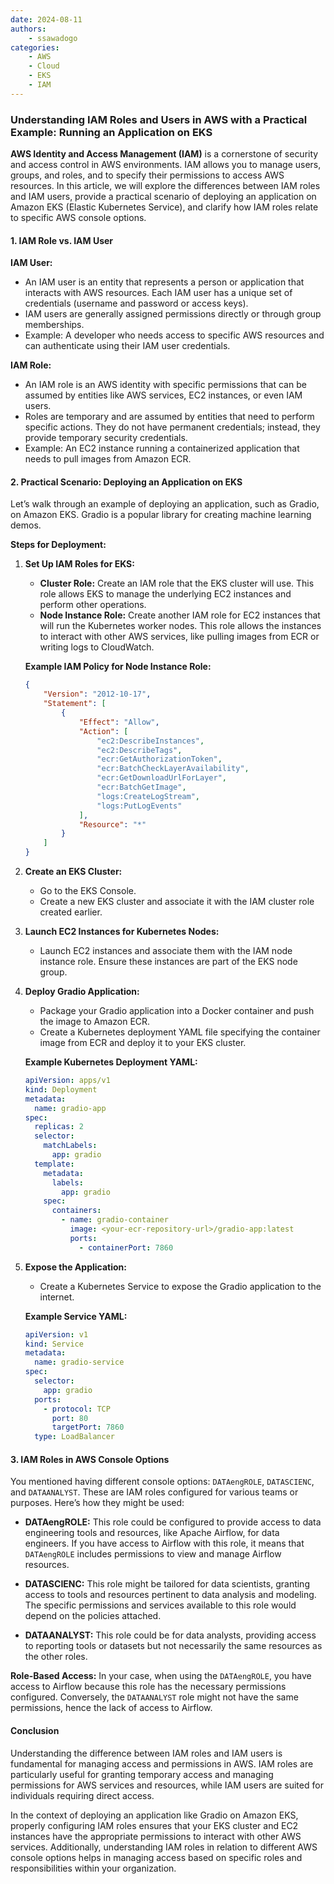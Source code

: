```yaml
---
date: 2024-08-11
authors:
    - ssawadogo
categories: 
    - AWS
    - Cloud
    - EKS
    - IAM
---
```


### Understanding IAM Roles and Users in AWS with a Practical Example: Running an Application on EKS

**AWS Identity and Access Management (IAM)** is a cornerstone of security and access control in AWS environments. IAM allows you to manage users, groups, and roles, and to specify their permissions to access AWS resources. In this article, we will explore the differences between IAM roles and IAM users, provide a practical scenario of deploying an application on Amazon EKS (Elastic Kubernetes Service), and clarify how IAM roles relate to specific AWS console options.
<!-- more -->

#### **1. IAM Role vs. IAM User**

**IAM User:**
- An IAM user is an entity that represents a person or application that interacts with AWS resources. Each IAM user has a unique set of credentials (username and password or access keys).
- IAM users are generally assigned permissions directly or through group memberships.
- Example: A developer who needs access to specific AWS resources and can authenticate using their IAM user credentials.

**IAM Role:**
- An IAM role is an AWS identity with specific permissions that can be assumed by entities like AWS services, EC2 instances, or even IAM users.
- Roles are temporary and are assumed by entities that need to perform specific actions. They do not have permanent credentials; instead, they provide temporary security credentials.
- Example: An EC2 instance running a containerized application that needs to pull images from Amazon ECR.

#### **2. Practical Scenario: Deploying an Application on EKS**

Let’s walk through an example of deploying an application, such as Gradio, on Amazon EKS. Gradio is a popular library for creating machine learning demos.

**Steps for Deployment:**

1. **Set Up IAM Roles for EKS:**
   - **Cluster Role:** Create an IAM role that the EKS cluster will use. This role allows EKS to manage the underlying EC2 instances and perform other operations.
   - **Node Instance Role:** Create another IAM role for EC2 instances that will run the Kubernetes worker nodes. This role allows the instances to interact with other AWS services, like pulling images from ECR or writing logs to CloudWatch.

   **Example IAM Policy for Node Instance Role:**

   ```json
   {
       "Version": "2012-10-17",
       "Statement": [
           {
               "Effect": "Allow",
               "Action": [
                   "ec2:DescribeInstances",
                   "ec2:DescribeTags",
                   "ecr:GetAuthorizationToken",
                   "ecr:BatchCheckLayerAvailability",
                   "ecr:GetDownloadUrlForLayer",
                   "ecr:BatchGetImage",
                   "logs:CreateLogStream",
                   "logs:PutLogEvents"
               ],
               "Resource": "*"
           }
       ]
   }
   ```

2. **Create an EKS Cluster:**
   - Go to the EKS Console.
   - Create a new EKS cluster and associate it with the IAM cluster role created earlier.

3. **Launch EC2 Instances for Kubernetes Nodes:**
   - Launch EC2 instances and associate them with the IAM node instance role. Ensure these instances are part of the EKS node group.

4. **Deploy Gradio Application:**
   - Package your Gradio application into a Docker container and push the image to Amazon ECR.
   - Create a Kubernetes deployment YAML file specifying the container image from ECR and deploy it to your EKS cluster.

   **Example Kubernetes Deployment YAML:**

   ```yaml
   apiVersion: apps/v1
   kind: Deployment
   metadata:
     name: gradio-app
   spec:
     replicas: 2
     selector:
       matchLabels:
         app: gradio
     template:
       metadata:
         labels:
           app: gradio
       spec:
         containers:
           - name: gradio-container
             image: <your-ecr-repository-url>/gradio-app:latest
             ports:
               - containerPort: 7860
   ```

5. **Expose the Application:**
   - Create a Kubernetes Service to expose the Gradio application to the internet.

   **Example Service YAML:**

   ```yaml
   apiVersion: v1
   kind: Service
   metadata:
     name: gradio-service
   spec:
     selector:
       app: gradio
     ports:
       - protocol: TCP
         port: 80
         targetPort: 7860
     type: LoadBalancer
   ```

#### **3. IAM Roles in AWS Console Options**

You mentioned having different console options: `DATAengROLE`, `DATASCIENC`, and `DATAANALYST`. These are IAM roles configured for various teams or purposes. Here’s how they might be used:

- **DATAengROLE:** This role could be configured to provide access to data engineering tools and resources, like Apache Airflow, for data engineers. If you have access to Airflow with this role, it means that `DATAengROLE` includes permissions to view and manage Airflow resources.

- **DATASCIENC:** This role might be tailored for data scientists, granting access to tools and resources pertinent to data analysis and modeling. The specific permissions and services available to this role would depend on the policies attached.

- **DATAANALYST:** This role could be for data analysts, providing access to reporting tools or datasets but not necessarily the same resources as the other roles.

**Role-Based Access:**
In your case, when using the `DATAengROLE`, you have access to Airflow because this role has the necessary permissions configured. Conversely, the `DATAANALYST` role might not have the same permissions, hence the lack of access to Airflow.

#### **Conclusion**

Understanding the difference between IAM roles and IAM users is fundamental for managing access and permissions in AWS. IAM roles are particularly useful for granting temporary access and managing permissions for AWS services and resources, while IAM users are suited for individuals requiring direct access.

In the context of deploying an application like Gradio on Amazon EKS, properly configuring IAM roles ensures that your EKS cluster and EC2 instances have the appropriate permissions to interact with other AWS services. Additionally, understanding IAM roles in relation to different AWS console options helps in managing access based on specific roles and responsibilities within your organization.